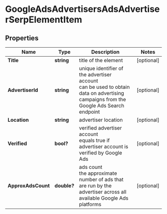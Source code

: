 # GoogleAdsAdvertisersAdsAdvertiserSerpElementItem


## Properties

| Name | Type | Description | Notes |
|------------ | ------------- | ------------- | -------------|
**Title** | **string** | title of the element |[optional]|
**AdvertiserId** | **string** | unique identifier of the advertiser account<br>can be used to obtain data on advertising campaigns from the Google Ads Search endpoint |[optional]|
**Location** | **string** | advertiser location |[optional]|
**Verified** | **bool?** | verified advertiser account<br>equals true if advertiser account is verified by Google Ads |[optional]|
**ApproxAdsCount** | **double?** | ads count<br>the approximate number of ads that are run by the advertiser across all available Google Ads platforms |[optional]|